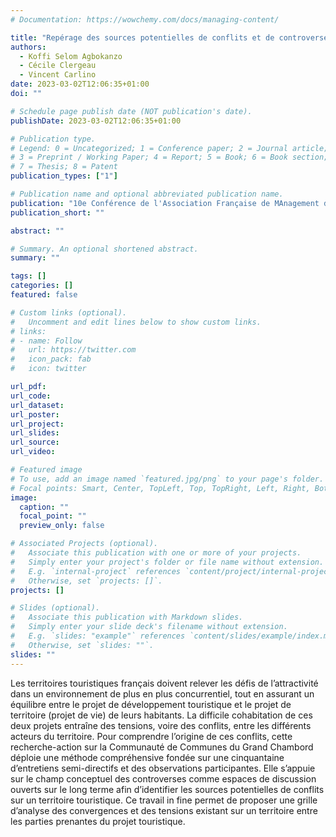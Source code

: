 ```yaml
---
# Documentation: https://wowchemy.com/docs/managing-content/

title: "Repérage des sources potentielles de conflits et de controverses sur un territoire touristique : une approche dyadique par les convergences et les tensions"
authors:
  - Koffi Selom Agbokanzo
  - Cécile Clergeau
  - Vincent Carlino
date: 2023-03-02T12:06:35+01:00
doi: ""

# Schedule page publish date (NOT publication's date).
publishDate: 2023-03-02T12:06:35+01:00

# Publication type.
# Legend: 0 = Uncategorized; 1 = Conference paper; 2 = Journal article;
# 3 = Preprint / Working Paper; 4 = Report; 5 = Book; 6 = Book section;
# 7 = Thesis; 8 = Patent
publication_types: ["1"]

# Publication name and optional abbreviated publication name.
publication: "10e Conférence de l'Association Française de MAnagement du Tourisme (AFMAT)"
publication_short: ""

abstract: ""

# Summary. An optional shortened abstract.
summary: ""

tags: []
categories: []
featured: false

# Custom links (optional).
#   Uncomment and edit lines below to show custom links.
# links:
# - name: Follow
#   url: https://twitter.com
#   icon_pack: fab
#   icon: twitter

url_pdf:
url_code:
url_dataset:
url_poster:
url_project:
url_slides:
url_source:
url_video:

# Featured image
# To use, add an image named `featured.jpg/png` to your page's folder.
# Focal points: Smart, Center, TopLeft, Top, TopRight, Left, Right, BottomLeft, Bottom, BottomRight.
image:
  caption: ""
  focal_point: ""
  preview_only: false

# Associated Projects (optional).
#   Associate this publication with one or more of your projects.
#   Simply enter your project's folder or file name without extension.
#   E.g. `internal-project` references `content/project/internal-project/index.md`.
#   Otherwise, set `projects: []`.
projects: []

# Slides (optional).
#   Associate this publication with Markdown slides.
#   Simply enter your slide deck's filename without extension.
#   E.g. `slides: "example"` references `content/slides/example/index.md`.
#   Otherwise, set `slides: ""`.
slides: ""
---
```


Les territoires touristiques français doivent relever les défis de l’attractivité dans un environnement de plus en plus concurrentiel, tout en assurant un équilibre entre le projet de développement touristique et le projet de territoire (projet de vie) de leurs habitants. La difficile cohabitation de ces deux projets entraîne des tensions, voire des conflits, entre les différents acteurs du territoire. Pour comprendre l’origine de ces conflits, cette recherche-action sur la Communauté de Communes du Grand Chambord déploie une méthode compréhensive fondée sur une cinquantaine d’entretiens semi-directifs et des observations participantes. Elle s’appuie sur le champ conceptuel des controverses comme espaces de discussion ouverts sur le long terme afin d’identifier les sources potentielles de conflits sur un territoire touristique. Ce travail in fine permet de proposer une grille d’analyse des convergences et des tensions existant sur un territoire entre les parties prenantes du projet touristique.
